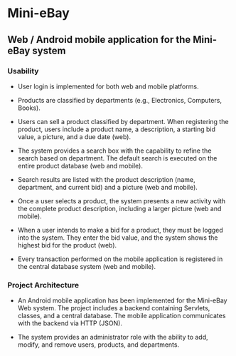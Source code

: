 # Mini-eBay

## Web / Android mobile application for the Mini-eBay system
### Usability
* User login is implemented for both web and mobile platforms.

* Products are classified by departments (e.g., Electronics, Computers, Books).

* Users can sell a product classified by department. When registering the product, users include a product name, a description, a starting bid value, a picture, and a due date (web).

* The system provides a search box with the capability to refine the search based on department. The default search is executed on the entire product database (web and mobile).

* Search results are listed with the product description (name, department, and current bid) and a picture (web and mobile).

* Once a user selects a product, the system presents a new activity with the complete product description, including a larger picture (web and mobile).

* When a user intends to make a bid for a product, they must be logged into the system. They enter the bid value, and the system shows the highest bid for the product (web).

* Every transaction performed on the mobile application is registered in the central database system (web and mobile).
 
### Project Architecture
* An Android mobile application has been implemented for the Mini-eBay Web system. The project includes a backend containing Servlets, classes, and a central database. The mobile application communicates with the backend via HTTP (JSON).

* The system provides an administrator role with the ability to add, modify, and remove users, products, and departments.

